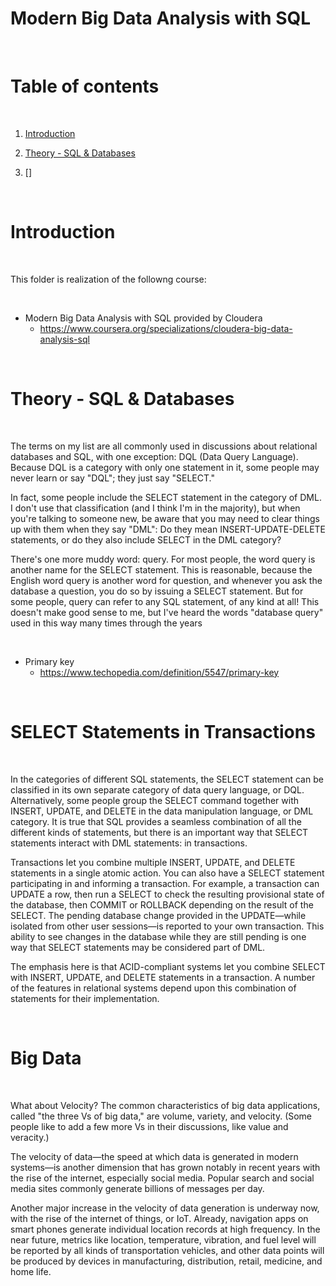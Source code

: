 # Modern Big Data Analysis with SQL

<p>&nbsp;</p>

# Table of contents

<p>&nbsp;</p>

1. [Introduction](#Introduction)

2. [Theory - SQL & Databases](#Theory---SQL-&-Databases)

3. []


<p>&nbsp;</p>

# Introduction

<p>&nbsp;</p>

This folder is realization of the followng course:

<p>&nbsp;</p>

- Modern Big Data Analysis with SQL provided by Cloudera
    - https://www.coursera.org/specializations/cloudera-big-data-analysis-sql

<p>&nbsp;</p>

# Theory - SQL & Databases

<p>&nbsp;</p>

The terms on my list are all commonly used in discussions about relational databases and SQL, with one exception: DQL (Data Query Language). Because DQL is a category with only one statement in it, some people may never learn or say "DQL"; they just say "SELECT." 

In fact, some people include the SELECT statement in the category of DML. I don't use that classification (and I think I'm in the majority), but when you're talking to someone new, be aware that you may need to clear things up with them when they say "DML": Do they mean INSERT-UPDATE-DELETE statements, or do they also include SELECT in the DML category?

There's one more muddy word: query. For most people, the word query is another name for the SELECT statement. This is reasonable, because the English word query is another word for question, and whenever you ask the database a question, you do so by issuing a SELECT statement. But for some people, query can refer to any SQL statement, of any kind at all! This doesn't make good sense to me, but I've heard the words "database query" used in this way many times through the years

<p>&nbsp;</p>

- Primary key
    - https://www.techopedia.com/definition/5547/primary-key

<p>&nbsp;</p>

# SELECT Statements in Transactions

<p>&nbsp;</p>

In the categories of different SQL statements, the SELECT statement can be classified in its own separate category of data query language, or DQL. Alternatively, some people group the SELECT command together with INSERT, UPDATE, and DELETE in the data manipulation language, or DML category. It is true that SQL provides a seamless combination of all the different kinds of statements, but there is an important way that SELECT statements interact with DML statements: in transactions. 

Transactions let you combine multiple INSERT, UPDATE, and DELETE statements in a single atomic action. You can also have a SELECT statement participating in and informing a transaction. For example, a transaction can UPDATE a row, then run a SELECT to check the resulting provisional state of the database, then COMMIT or ROLLBACK depending on the result of the SELECT. The pending database change provided in the UPDATE—while isolated from other user sessions—is reported to your own transaction. This ability to see changes in the database while they are still pending is one way that SELECT statements may be considered part of DML.

The emphasis here is that ACID-compliant systems let you combine SELECT with INSERT, UPDATE, and DELETE statements in a transaction. A number of the features in relational systems depend upon this combination of statements for their implementation.

<p>&nbsp;</p>

# Big Data

<p>&nbsp;</p>

What about Velocity?
The common characteristics of big data applications, called "the three Vs of big data," are volume, variety, and velocity. (Some people like to add a few more Vs in their discussions, like value and veracity.) 

The velocity of data—the speed at which data is generated in modern systems—is another dimension that has grown notably in recent years with the rise of the internet, especially social media. Popular search and social media sites commonly generate billions of messages per day.

Another major increase in the velocity of data generation is underway now, with the rise of the internet of things, or IoT. Already, navigation apps on smart phones generate individual location records at high frequency. In the near future, metrics like location, temperature, vibration, and fuel level will be reported by all kinds of transportation vehicles, and other data points will be produced by devices in manufacturing, distribution, retail, medicine, and home life.

<p>&nbsp;</p>

